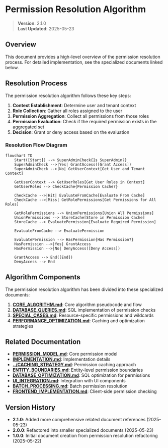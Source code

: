 
# Permission Resolution Algorithm

> **Version**: 2.1.0  
> **Last Updated**: 2025-05-23

## Overview

This document provides a high-level overview of the permission resolution process. For detailed implementation, see the specialized documents linked below.

## Resolution Process

The permission resolution algorithm follows these key steps:

1. **Context Establishment**: Determine user and tenant context
2. **Role Collection**: Gather all roles assigned to the user
3. **Permission Aggregation**: Collect all permissions from those roles
4. **Permission Evaluation**: Check if the required permission exists in the aggregated set
5. **Decision**: Grant or deny access based on the evaluation

### Resolution Flow Diagram

```mermaid
flowchart TD
    Start([Start]) --> SuperAdminCheck{Is SuperAdmin?}
    SuperAdminCheck -->|Yes| GrantAccess([Grant Access])
    SuperAdminCheck -->|No| GetUserContext[Get User and Tenant Context]
    
    GetUserContext --> GetUserRoles[Get User Roles in Context]
    GetUserRoles --> CheckCache{Permission Cache?}
    
    CheckCache -->|Hit| EvaluateFromCache[Evaluate From Cache]
    CheckCache -->|Miss| GetRolePermissions[Get Permissions for All Roles]
    
    GetRolePermissions --> UnionPermissions[Union All Permissions]
    UnionPermissions --> StoreCache[Store in Permission Cache]
    StoreCache --> EvaluatePermission[Evaluate Required Permission]
    
    EvaluateFromCache --> EvaluatePermission
    
    EvaluatePermission --> HasPermission{Has Permission?}
    HasPermission -->|Yes| GrantAccess
    HasPermission -->|No| DenyAccess([Deny Access])
    
    GrantAccess --> End([End])
    DenyAccess --> End
```

## Algorithm Components

The permission resolution algorithm has been divided into these specialized documents:

1. **[CORE_ALGORITHM.md](CORE_ALGORITHM.md)**: Core algorithm pseudocode and flow
2. **[DATABASE_QUERIES.md](DATABASE_QUERIES.md)**: SQL implementation of permission checks
3. **[SPECIAL_CASES.md](SPECIAL_CASES.md)**: Resource-specific permissions and wildcards
4. **[PERFORMANCE_OPTIMIZATION.md](PERFORMANCE_OPTIMIZATION.md)**: Caching and optimization strategies

## Related Documentation

- **[PERMISSION_MODEL.md](PERMISSION_MODEL.md)**: Core permission model
- **[IMPLEMENTATION.md](IMPLEMENTATION.md)**: Implementation details
- **[../CACHING_STRATEGY.md](../CACHING_STRATEGY.md)**: Permission caching approach
- **[ENTITY_BOUNDARIES.md](ENTITY_BOUNDARIES.md)**: Entity-level permission boundaries
- **[DATABASE_OPTIMIZATION.md](DATABASE_OPTIMIZATION.md)**: SQL optimization for permissions
- **[UI_INTEGRATION.md](UI_INTEGRATION.md)**: Integration with UI components
- **[BATCH_PROCESSING.md](BATCH_PROCESSING.md)**: Batch permission resolution
- **[FRONTEND_IMPLEMENTATION.md](FRONTEND_IMPLEMENTATION.md)**: Client-side permission checking

## Version History

- **2.1.0**: Added more comprehensive related document references (2025-05-23)
- **2.0.0**: Refactored into smaller specialized documents (2025-05-23)
- **1.0.0**: Initial document creation from permission resolution refactoring (2025-05-22)
